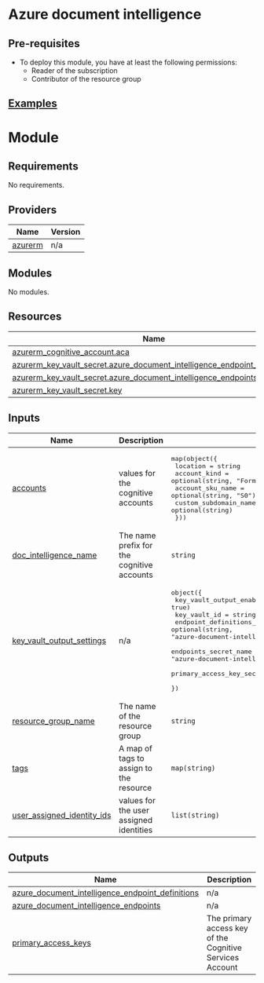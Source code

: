 # Azure document intelligence

## Pre-requisites
- To deploy this module, you have at least the following permissions:
    + Reader of the subscription
    + Contributor of the resource group

## [Examples](./examples)


# Module

<!-- BEGIN_TF_DOCS -->
## Requirements

No requirements.

## Providers

| Name | Version |
|------|---------|
| <a name="provider_azurerm"></a> [azurerm](#provider\_azurerm) | n/a |

## Modules

No modules.

## Resources

| Name | Type |
|------|------|
| [azurerm_cognitive_account.aca](https://registry.terraform.io/providers/hashicorp/azurerm/latest/docs/resources/cognitive_account) | resource |
| [azurerm_key_vault_secret.azure_document_intelligence_endpoint_definitions](https://registry.terraform.io/providers/hashicorp/azurerm/latest/docs/resources/key_vault_secret) | resource |
| [azurerm_key_vault_secret.azure_document_intelligence_endpoints](https://registry.terraform.io/providers/hashicorp/azurerm/latest/docs/resources/key_vault_secret) | resource |
| [azurerm_key_vault_secret.key](https://registry.terraform.io/providers/hashicorp/azurerm/latest/docs/resources/key_vault_secret) | resource |

## Inputs

| Name | Description | Type | Default | Required |
|------|-------------|------|---------|:--------:|
| <a name="input_accounts"></a> [accounts](#input\_accounts) | values for the cognitive accounts | <pre>map(object({<br/>    location              = string<br/>    account_kind          = optional(string, "FormRecognizer")<br/>    account_sku_name      = optional(string, "S0")<br/>    custom_subdomain_name = optional(string)<br/>  }))</pre> | n/a | yes |
| <a name="input_doc_intelligence_name"></a> [doc\_intelligence\_name](#input\_doc\_intelligence\_name) | The name prefix for the cognitive accounts | `string` | n/a | yes |
| <a name="input_key_vault_output_settings"></a> [key\_vault\_output\_settings](#input\_key\_vault\_output\_settings) | n/a | <pre>object({<br/>    key_vault_output_enabled              = optional(bool, true)<br/>    key_vault_id                          = string<br/>    endpoint_definitions_secret_name      = optional(string, "azure-document-intelligence-endpoint-definitions")<br/>    endpoints_secret_name                 = optional(string, "azure-document-intelligence-endpoints")<br/>    primary_access_key_secret_name_suffix = optional(string, "-key")<br/>  })</pre> | `null` | no |
| <a name="input_resource_group_name"></a> [resource\_group\_name](#input\_resource\_group\_name) | The name of the resource group | `string` | n/a | yes |
| <a name="input_tags"></a> [tags](#input\_tags) | A map of tags to assign to the resource | `map(string)` | n/a | yes |
| <a name="input_user_assigned_identity_ids"></a> [user\_assigned\_identity\_ids](#input\_user\_assigned\_identity\_ids) | values for the user assigned identities | `list(string)` | `null` | no |

## Outputs

| Name | Description |
|------|-------------|
| <a name="output_azure_document_intelligence_endpoint_definitions"></a> [azure\_document\_intelligence\_endpoint\_definitions](#output\_azure\_document\_intelligence\_endpoint\_definitions) | n/a |
| <a name="output_azure_document_intelligence_endpoints"></a> [azure\_document\_intelligence\_endpoints](#output\_azure\_document\_intelligence\_endpoints) | n/a |
| <a name="output_primary_access_keys"></a> [primary\_access\_keys](#output\_primary\_access\_keys) | The primary access key of the Cognitive Services Account |
<!-- END_TF_DOCS -->
